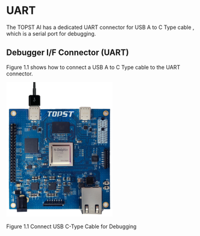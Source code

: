﻿# UART

The TOPST AI has a dedicated UART connector for USB A to C Type cable ,
which is a serial port for debugging.

## Debugger I/F Connector (UART)

Figure 1.1 shows how to connect a USB A to C Type cable to the UART
connector.

<img src="https://github.com/topst-development/Documentation/blob/main/TOPST-AI/Hardware/media/2. UART.image1.png"
style="width:2.9423in;height:3.72431in"
alt="전자제품, 전자 부품, 전자 공학, 회로 구성요소이(가) 표시된 사진 자동 생성된 설명" />

Figure 1.1 Connect USB C-Type Cable for Debugging

